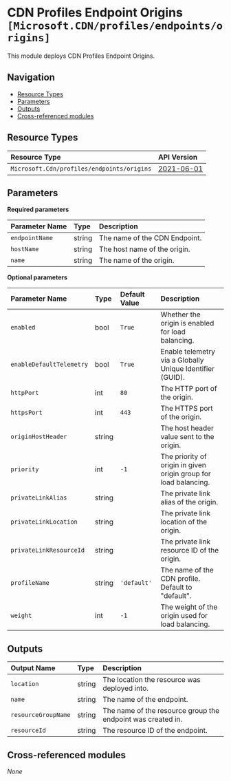 # CDN Profiles Endpoint Origins `[Microsoft.CDN/profiles/endpoints/origins]`

This module deploys CDN Profiles Endpoint Origins.

## Navigation

- [Resource Types](#Resource-Types)
- [Parameters](#Parameters)
- [Outputs](#Outputs)
- [Cross-referenced modules](#Cross-referenced-modules)

## Resource Types

| Resource Type | API Version |
| :-- | :-- |
| `Microsoft.Cdn/profiles/endpoints/origins` | [2021-06-01](https://docs.microsoft.com/en-us/azure/templates/Microsoft.Cdn/2021-06-01/profiles/endpoints/origins) |

## Parameters

**Required parameters**

| Parameter Name | Type | Description |
| :-- | :-- | :-- |
| `endpointName` | string | The name of the CDN Endpoint. |
| `hostName` | string | The host name of the origin. |
| `name` | string | The name of the origin. |

**Optional parameters**

| Parameter Name | Type | Default Value | Description |
| :-- | :-- | :-- | :-- |
| `enabled` | bool | `True` | Whether the origin is enabled for load balancing. |
| `enableDefaultTelemetry` | bool | `True` | Enable telemetry via a Globally Unique Identifier (GUID). |
| `httpPort` | int | `80` | The HTTP port of the origin. |
| `httpsPort` | int | `443` | The HTTPS port of the origin. |
| `originHostHeader` | string |  | The host header value sent to the origin. |
| `priority` | int | `-1` | The priority of origin in given origin group for load balancing. |
| `privateLinkAlias` | string |  | The private link alias of the origin. |
| `privateLinkLocation` | string |  | The private link location of the origin. |
| `privateLinkResourceId` | string |  | The private link resource ID of the origin. |
| `profileName` | string | `'default'` | The name of the CDN profile. Default to "default". |
| `weight` | int | `-1` | The weight of the origin used for load balancing. |


## Outputs

| Output Name | Type | Description |
| :-- | :-- | :-- |
| `location` | string | The location the resource was deployed into. |
| `name` | string | The name of the endpoint. |
| `resourceGroupName` | string | The name of the resource group the endpoint was created in. |
| `resourceId` | string | The resource ID of the endpoint. |

## Cross-referenced modules

_None_
